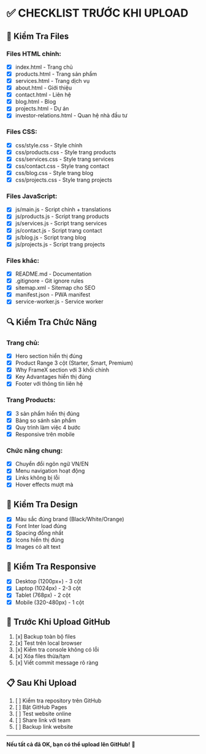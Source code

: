 # ✅ CHECKLIST TRƯỚC KHI UPLOAD

## 📝 Kiểm Tra Files

### Files HTML chính:
- [x] index.html - Trang chủ
- [x] products.html - Trang sản phẩm  
- [x] services.html - Trang dịch vụ
- [x] about.html - Giới thiệu
- [x] contact.html - Liên hệ
- [x] blog.html - Blog
- [x] projects.html - Dự án
- [x] investor-relations.html - Quan hệ nhà đầu tư

### Files CSS:
- [x] css/style.css - Style chính
- [x] css/products.css - Style trang products
- [x] css/services.css - Style trang services
- [x] css/contact.css - Style trang contact
- [x] css/blog.css - Style trang blog
- [x] css/projects.css - Style trang projects

### Files JavaScript:
- [x] js/main.js - Script chính + translations
- [x] js/products.js - Script trang products
- [x] js/services.js - Script trang services
- [x] js/contact.js - Script trang contact
- [x] js/blog.js - Script trang blog
- [x] js/projects.js - Script trang projects

### Files khác:
- [x] README.md - Documentation
- [x] .gitignore - Git ignore rules
- [x] sitemap.xml - Sitemap cho SEO
- [x] manifest.json - PWA manifest
- [x] service-worker.js - Service worker

## 🔍 Kiểm Tra Chức Năng

### Trang chủ:
- [x] Hero section hiển thị đúng
- [x] Product Range 3 cột (Starter, Smart, Premium)
- [x] Why FrameX section với 3 khối chính
- [x] Key Advantages hiển thị đúng
- [x] Footer với thông tin liên hệ

### Trang Products:
- [x] 3 sản phẩm hiển thị đúng
- [x] Bảng so sánh sản phẩm
- [x] Quy trình làm việc 4 bước
- [x] Responsive trên mobile

### Chức năng chung:
- [x] Chuyển đổi ngôn ngữ VN/EN
- [x] Menu navigation hoạt động
- [x] Links không bị lỗi
- [x] Hover effects mượt mà

## 🎨 Kiểm Tra Design

- [x] Màu sắc đúng brand (Black/White/Orange)
- [x] Font Inter load đúng
- [x] Spacing đồng nhất
- [x] Icons hiển thị đúng
- [x] Images có alt text

## 📱 Kiểm Tra Responsive

- [x] Desktop (1200px+) - 3 cột
- [x] Laptop (1024px) - 2-3 cột
- [x] Tablet (768px) - 2 cột
- [x] Mobile (320-480px) - 1 cột

## 🚀 Trước Khi Upload GitHub

1. [x] Backup toàn bộ files
2. [x] Test trên local browser
3. [x] Kiểm tra console không có lỗi
4. [x] Xóa files thừa/tạm
5. [x] Viết commit message rõ ràng

## 📋 Sau Khi Upload

1. [ ] Kiểm tra repository trên GitHub
2. [ ] Bật GitHub Pages
3. [ ] Test website online
4. [ ] Share link với team
5. [ ] Backup link website

---

**Nếu tất cả đã OK, bạn có thể upload lên GitHub!** 🎉